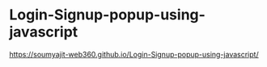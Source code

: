# Login-Signup-popup-using-javascript
https://soumyajit-web360.github.io/Login-Signup-popup-using-javascript/
